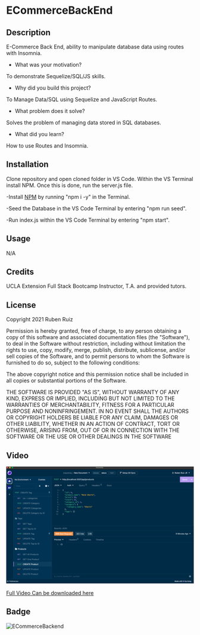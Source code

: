 # ECommerceBackEnd

## Description

E-Commerce Back End, ability to manipulate database data using routes with Insomnia.

- What was your motivation?

To demonstrate Sequelize/SQL/JS skills.

- Why did you build this project? 

To Manage Data/SQL using Sequelize and JavaScript Routes.

- What problem does it solve?

Solves the problem of managing data stored in SQL databases.

- What did you learn?

How to use Routes and Insomnia.

## Installation


Clone repository and open cloned folder in VS Code. Within the VS Terminal install NPM. Once this is done, run the server.js file. 

-Install [NPM](https://docs.npmjs.com/cli/v6/commands/npm-install) by running "npm i -y" in the Terminal.

-Seed the Database in the VS Code Terminal by entering "npm run seed".

-Run index.js within the VS Code Terminal by entering "npm start".


## Usage

N/A

## Credits

UCLA Extension Full Stack Bootcamp Instructor, T.A. and provided tutors.

## License

Copyright 2021 Ruben Ruiz 

Permission is hereby granted, free of charge, to any person obtaining a copy of this software and associated documentation files (the "Software"), to deal in the Software without restriction, including without limitation the rights to use, copy, modify, merge, publish, distribute, sublicense, and/or sell copies of the Software, and to permit persons to whom the Software is furnished to do so, subject to the following conditions:  

The above copyright notice and this permission notice shall be included in all copies or substantial portions of the Software. 

THE SOFTWARE IS PROVIDED "AS IS", WITHOUT WARRANTY OF ANY KIND, EXPRESS OR IMPLIED, INCLUDING BUT NOT LIMITED TO THE WARRANTIES OF MERCHANTABILITY, FITNESS FOR A PARTICULAR PURPOSE AND NONINFRINGEMENT. IN NO EVENT SHALL THE AUTHORS OR COPYRIGHT HOLDERS BE LIABLE FOR ANY CLAIM, DAMAGES OR OTHER LIABILITY, WHETHER IN AN ACTION OF CONTRACT, TORT OR OTHERWISE, ARISING FROM, OUT OF OR IN CONNECTION WITH THE SOFTWARE OR THE USE OR OTHER DEALINGS IN THE SOFTWARE

## Video

![screenshot](/assets/insomniavideo.png)

[Full Video Can be downloaded here](/assets/insomniavideo1.mp4)

## Badge

![ECommerceBackend](https://img.shields.io/badge/ECommerce-BackEnd-blue)
